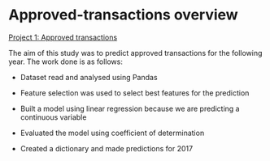 # Approved-transactions overview

[Project 1: Approved transactions](https://github.com/Katleho10/Katleho_Portfolio)  

The aim of this study was to predict approved transactions for the following year. The work done is as follows:

* Dataset read and analysed using Pandas

* Feature selection was used to select best features for the prediction

* Built a model using linear regression because we are predicting a continuous variable

* Evaluated the model using coefficient of determination

* Created a dictionary and made predictions for 2017

